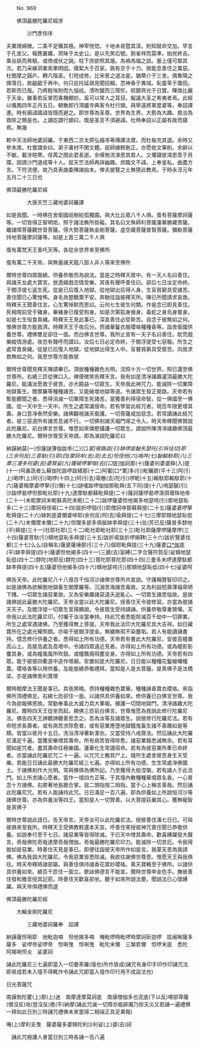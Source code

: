 ﻿　　No. 969

　　佛頂最勝陀羅尼經序

　　　　沙門彥悰序


夫業理綿微。二乘不足臻其極。神宰恍惚。十地未易暨其深。則知賦命交加。罕言于孔宣父。報應叢雜。冥昧于太史公。是以先笑后號。鹯雀祥而莫準。始兇終吉。乘谷妖而弗驗。或倚或伏之說。柱下庶欲照其幾。為禍為福之談。塞上僅可鄰其次。若乃采緣洞業索果明因。儔絜大于百家。孰有京于十力。故能息善住之萬惡。杜閻摩之圓戶。轉凡階圣。引短成修。比宋景之退法星。猶蔕介于三舍。偶魯陽之揮落日。故齟齬于再中。何只庇托延祺見聞招賴。恧神香于異域。恥靈草于瓊田。若斯而已哉。乃將輕埃附而九惱祛。清吹獵而三障殄。皎鏡齊光于日寶。暉煥比麗于天金。雖事若反掌而乘機顯妙。奚可以常人之耳目。擬議大圣之希夷者焉。此經以儀鳳四年正月五日。朝散郎行鴻臚寺典客令杜行顗。與寧遠將軍度婆等。奉詔譯進。時有廟諱國諱皆隱而避之。即世尊為圣尊。世界為生界。大勢為大趣。救治為救除之類是也。上讀訖謂行顗曰。既是圣言不須避諱。杜時奉詔以正屬有故而寢焉。無幾

敕中天法師地婆訶羅。于東西二京太原弘福寺等傳譯法寶。而杜每充其選。余時又參末席。杜嘗謂余曰。弟子庸材不閑文體。屈師據敕刪正。亦愿依文筆削。余辭以不敏。載涉暄寒。荏苒之間此君長逝。余嘆惋流涕思其若人。又懼寢彼鴻恩乖于貝牒。因請沙門道成等十人。屈天竺法師再詳幽趣。庶臨文不諱。上奉皇私。曲盡方言。下符流便。故乃具表曲委陳諸始末。俾夫披覽之土無猜此教焉。于時永淳元年五月二十三日也

佛頂最勝陀羅尼經

　　　　大唐天竺三藏地婆訶羅譯


如是我聞。一時佛在舍衛國祇樹給孤獨園。與大比丘眾八千人俱。復有菩薩摩訶薩等。一切皆得正智明炬。照于諸法無所掛礙。其名曰文殊師利菩薩蓮華勝藏菩薩。離諸障菩薩觀世音菩薩。得大勢菩薩執金剛菩薩。虛空藏菩薩普賢菩薩。彌勒菩薩持地菩薩摩訶薩等。如是上首三萬二千人俱

復有萬梵天王善吒天等。各從余世界來至佛所

復有萬二千天帝。與無量諸天龍八部人非人等來至佛所

爾時世尊四眾圍繞。供養恭敬而為說法。當是之時釋天眾中。有一天人名曰善住。與諸天女處大寶宮。放逸嬉戲恣情受樂。其夜有聲呼善住曰。卻后七日汝定命終。于閻浮提七返生死。從是已后復入地獄。從地獄出后得人身。生盲貧窮具受諸苦。善住聞已心驚惶怖。身毛為豎戰栗不安。奔馳往詣彼釋天所。陳已所聞請求哀救。時釋天王聞善住言。心生驚悼默而思曰。云何七生彼生何類。作是念已即見善住。死相現前受于豬身。畢豬身已復受狗身。如是次第狐身猴身。毒蛇之身烏身鷲身。如是七生恒食臭穢。時釋天王見此事已。深哀善住必受斯苦。自念于彼無如之何。惟佛世尊方能救濟。時釋天王于夜后分。赍諸華鬘衣服瓔珞種種香等。詣舍衛國供養世尊。禮佛雙足卻住一面。而白佛言世尊。我所止宮有一天子名曰善住。耽荒戲樂縱情游處。夜忽有聲呼而謂曰。汝后七日必定命終。于閻浮提受七惡報。所生之處常食臭穢。從是已后復入地獄。從地獄出得生人中。盲瞽貧窮具受眾苦。向我求救無如之何。我思世尊方能救彼

爾時世尊聞見釋天陳請畢已。頂放種種雜色光明。流照十方一切世界。照已還至佛世尊所。右繞三匝從佛口入。佛便微笑告釋天言。我有如是清凈諸趣灌頂最勝大陀羅尼。能滿汝愿救于彼苦。亦大饒益一切眾生。天帝我此神咒力。能滅除一切業障地獄畜生。閻摩羅等種種諸苦。又能破壞地獄等道。令諸眾生發正覺路。天帝若有暫能聽聞之者。悉得消滅一切業障生死諸苦。當獲善利得宿命智。從一佛國至一佛國。從一天中生一天中。所生之處常識宿命。若有學習此經咒者。現百年限更增其壽。身口意凈泰然安樂。諸佛觀視諸天衛護。一切菩薩咸加慈念。若常讀誦此經咒者。彼三惡道所有諸苦息滅不行。一切佛剎諸天福門導之令入。時天帝釋聞佛贊說此陀羅尼。前白佛言世尊。惟愿如來憐愍攝護一切眾生。請說所陳清凈諸趣佛頂最勝大陀羅尼。爾時世尊受天帝請。即為演說陀羅尼曰

納謨納莫(一)怛薩謎薄伽跋帝(二)[口*室]唳路迦(引)缽啰底馝失瑟吒(引坼佉切)耶(三余何反)三菩馱(引)耶(四)摩訶牟(去)泥(去五)怛侄他(六)嗚吽(七)馝輸馱耶(八)三摩三漫多何婆(去)婆賀娑(九)薩破啰拏咖(去)[口*底]伽訶那(十)薩婆何婆婆舜(入)提(十一)阿鼻詵者么蘇伽陀跋啰跋繕那(十二)阿蜜[口*栗]多(引)毗曬罽(平十三)阿(引上)喝啰(上)阿(引)喝啰(十四上)阿(引去)瑜散(去)陀(引)啰眤(十五)輸馱耶輸馱耶(十六)薩婆羯摩婆啰拏(引)儞(十七)謎嚧跋啰伽伽那毗舜(去下同)提(十八)嗚瑟膩(引)沙跋啰曷啰怛那毗社耶(十九)達摩馱都蘇毗舜提(二十)薩訶薩啰曷啰濕弭珊珠地帝(二十一)末昵摩訶末眤蘇真陀末眤(二十二)跋啰薩婆怛他揭多地瑟咤(引)那地瑟恥多(二十三)摩訶母侄唳(二十四)跋折啰個(引)耶僧訶哆那蘇舜提(二十五)薩婆婆啰拏毗舜提(二十六)缽刺底婆儞婆哆耶(余何反)阿(去)瑜舜提(二十七)三摩耶頞地瑟恥低(二十八)末儞摩末儞(二十九)怛闥多部多俱胝缽李舜提(三十)仳(芳已反)薩普多馞地(平)舜提(三十一)社耶社耶(三十二)毗社耶毗社耶(三十三)毗社耶薩摩啰薩摩啰(三十四)薩婆菩馱(引)頞地瑟恥多舜提(三十五)跋折唳跋折啰揭鞞(三十六)跋折覽婆伐都(三十七)么么(自稱名)薩婆薩埵那(引三十八)個耶毗舜提(三十九)薩婆[口*伽](去)底(平)缽李舜提(四十)薩婆怛他揭多(四十一)三磨(去)室縛(二字合聲符賀反)娑頞地瑟恥低(四十二)馞陀(地耶反)馞陀(四十三)菩陀耶菩陀耶(四十四)三曼多末啰達摩馱都缽李舜提(四十五)薩婆怛他揭多(四十六)頞地瑟咤(引)那頞地瑟恥低(四十七)娑婆呵

佛告天帝。此陀羅尼八十八億百千恒河沙諸佛世尊所共宣說。守護稱贊智印印之。如是諸佛為欲解脫地獄畜生閻摩羅等。沉溺苦海諸苦毒故。又為利益短壽薄福卑陋下賤。一切眾生諸惡業故。又為安樂趣諸惡道夭逝亂心。一切眾生諸苦惱故。是故諸佛說此最勝大陀羅尼。天帝汝當以此大陀羅尼。授善住天令彼修習。亦當為彼諸天天子。及閻浮提一切眾生宣揚顯說。令彼眾生受持讀誦。供養恭敬尊重贊嘆。天帝我以此法陀羅尼印。付囑于汝汝當奉持。持此咒者悉能除滅百千劫中一切罪業。所生之處常遇諸佛。乃至獲得無上菩提。天帝我此法印大陀羅尼具大吉祥。如日藏寶所在之處光耀照朗。亦喻于彼閻浮提金。無穢無瑕不染塵垢。若人有能讀誦書持。憶念修行供養之者。悉得如上所有功德。天帝若有書此大陀羅尼。安彼高幢置高山上。高屋高處及高塔中。令諸四眾遠近見者。亦得如上所有功德。或為幢影影覆其身。或為幢風風所吹鼓。或幢飄揚飛塵坌身。亦得如上所有功德。天帝若有四眾。能于彼彼四衢道中造作塔廟。安置如是大陀羅尼。日日能以種種花鬘繒幡幢蓋。瓔珞香等以用供養。及能旋繞恭敬禮拜。當知是人是大菩薩。是真佛子是法橋梁。亦是諸佛舍利寶塔

爾時閻摩法王聞是事已。其夜將曉。赍持種種雜色寶華。種種諸香寶衣瓔珞。來詣佛所頂禮佛足。右繞七匝卻住一面。以諸供具供養如來。修供養已白佛言世尊。我今為欲報佛恩故。常勤奉事此大威力具大果報。擁護一切閉地獄門。清凈諸趣大陀羅尼。爾時四天王從坐而起。繞佛三匝前白佛言。世尊惟愿為我說此修行陀羅尼法。佛告四天王諦聽諦聽善思念之。吾為汝等及諸眾生。說彼修行陀羅尼法。若有命短求長壽者。或有病苦求除愈者。或有惡業應墮地獄餓鬼畜生諸不善趣如是等類。皆當以彼月十五日。洗浴清凈著新潔衣。又當受持八戒齋法。然后誦此大陀羅尼滿足千遍。當獲安樂增其壽命。所有病苦皆得除愈。諸惡業報悉滅無余。若有耳聞如是咒者。盡其壽命往極樂國。蓮華化生常識宿命。若有為彼惡業所牽已命終者。亦當誦此陀羅尼咒二十一遍。以咒咒土散其尸上。隨所生處舍彼苦身生天受樂。若能日日誦此最勝大陀羅尼經三七遍。亦得如上所有功德。生生常處凈佛國土。于諸佛剎作大光明。常與佛俱為佛所記。乃至獲得大般涅槃。若有諸人于此法門。如上所求諸心愿者。當作一壇四方正等。于其壇內散種種華燒眾名香。一心普念十方諸佛。右膝著地長跪合掌。屈二頭指按二拇指。當于心上稱言善哉。然后誦此陀羅尼咒。若有人能誦持此咒。日日滿足一百八遍。即為供養如上所說恒河沙等諸佛世尊。亦為供養汝等四王。當知是人一切贊善。以大菩提莊嚴其心。獲無礙智是真佛子

爾時世尊說此語已。告天帝言。天帝汝可以此陀羅尼法。授彼善住滿七日已。可與彼俱來至我所。時釋天王受佛教敕還本天宮。呼善住來授彼神咒善住聞已恭敬供養。如說奉行至于七日。諸惡業等皆得除滅。于已天中增其壽命。歡喜踴躍發大聲言。奇哉佛陀奇哉達摩奇哉僧伽。奇哉最勝陀羅尼印力。能滅除一切苦厄。令我得脫如是惡業。時善住天見是事已。即便往詣彼天帝所作如是言。我蒙天恩為我請佛。佛為我說大陀羅尼。令我惡業皆悉除滅。我欲往謝佛世尊恩。惟愿天王與我俱往。時天帝釋將諸部屬。與善住俱持諸香花眾妙瓔珞。乘天寶輅至于佛所。以諸供具供養如來。繞百千匝住一面立。歌詠佛德言不能宣。爾時世尊申金色手。撫彼善住發和雅音授其記莂。時善住天歡喜卻坐。聽于如來所說法要。聞說法已心懷踴躍。與天帝俱禮佛而退

佛頂最勝陀羅尼經

　　大輪金剛陀羅尼

　　　　三藏地婆訶羅奉　詔譯


納謨薩怛唎耶　地毗迦喃　怛他揭多喃　唵毗啰時毗啰時摩訶斫迦啰　拔阇唎薩多薩多　娑啰帝娑啰帝　怛唎曳　怛唎曳　毗陀末儞　三槃若儞　怛啰末底　悉陀　阿揭唎怛炎　娑婆訶

誦此陀羅尼三七遍即當入一切曼荼羅(壇也)所作皆成(誦咒有身印手印作印誦咒法即易成若未入壇不得輒作令誦此咒即當入壇作印行用不成盜法也)

日光菩薩咒

南謨勃陀瞿(上)那(上)迷　南摩達摩莫訶底　南謨僧伽多也泥底(下以反)哩部卑薩(僧沒反)咄(登沒反)擔(平)納摩(誦此咒滅一切障亦能辟魔乃除天災又若誦一遍禮佛一拜如此日別三時誦咒禮佛未來當得二相端正具足果報)



唵(上)摩利支曳　薩婆薩多婆頞陀利沙利娑(上)婆(去)訶

　誦此咒極護人身當日別三時各誦一百八遍
